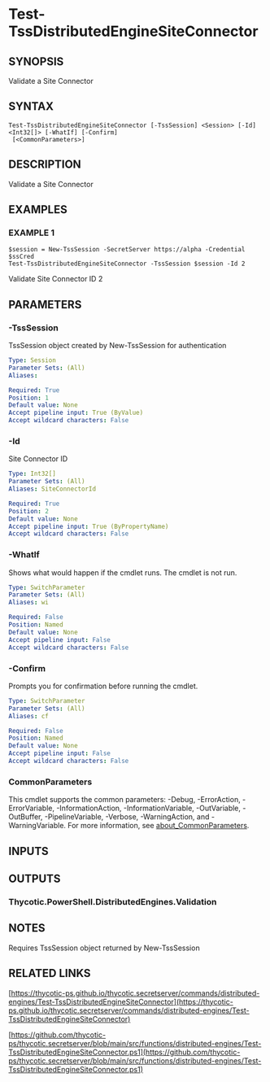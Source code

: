 # Test-TssDistributedEngineSiteConnector

## SYNOPSIS
Validate a Site Connector

## SYNTAX

```
Test-TssDistributedEngineSiteConnector [-TssSession] <Session> [-Id] <Int32[]> [-WhatIf] [-Confirm]
 [<CommonParameters>]
```

## DESCRIPTION
Validate a Site Connector

## EXAMPLES

### EXAMPLE 1
```
$session = New-TssSession -SecretServer https://alpha -Credential $ssCred
Test-TssDistributedEngineSiteConnector -TssSession $session -Id 2
```

Validate Site Connector ID 2

## PARAMETERS

### -TssSession
TssSession object created by New-TssSession for authentication

```yaml
Type: Session
Parameter Sets: (All)
Aliases:

Required: True
Position: 1
Default value: None
Accept pipeline input: True (ByValue)
Accept wildcard characters: False
```

### -Id
Site Connector ID

```yaml
Type: Int32[]
Parameter Sets: (All)
Aliases: SiteConnectorId

Required: True
Position: 2
Default value: None
Accept pipeline input: True (ByPropertyName)
Accept wildcard characters: False
```

### -WhatIf
Shows what would happen if the cmdlet runs.
The cmdlet is not run.

```yaml
Type: SwitchParameter
Parameter Sets: (All)
Aliases: wi

Required: False
Position: Named
Default value: None
Accept pipeline input: False
Accept wildcard characters: False
```

### -Confirm
Prompts you for confirmation before running the cmdlet.

```yaml
Type: SwitchParameter
Parameter Sets: (All)
Aliases: cf

Required: False
Position: Named
Default value: None
Accept pipeline input: False
Accept wildcard characters: False
```

### CommonParameters
This cmdlet supports the common parameters: -Debug, -ErrorAction, -ErrorVariable, -InformationAction, -InformationVariable, -OutVariable, -OutBuffer, -PipelineVariable, -Verbose, -WarningAction, and -WarningVariable. For more information, see [about_CommonParameters](http://go.microsoft.com/fwlink/?LinkID=113216).

## INPUTS

## OUTPUTS

### Thycotic.PowerShell.DistributedEngines.Validation
## NOTES
Requires TssSession object returned by New-TssSession

## RELATED LINKS

[https://thycotic-ps.github.io/thycotic.secretserver/commands/distributed-engines/Test-TssDistributedEngineSiteConnector](https://thycotic-ps.github.io/thycotic.secretserver/commands/distributed-engines/Test-TssDistributedEngineSiteConnector)

[https://github.com/thycotic-ps/thycotic.secretserver/blob/main/src/functions/distributed-engines/Test-TssDistributedEngineSiteConnector.ps1](https://github.com/thycotic-ps/thycotic.secretserver/blob/main/src/functions/distributed-engines/Test-TssDistributedEngineSiteConnector.ps1)

